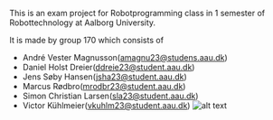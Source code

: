 This is an exam project for Robotprogramming class in 1 semester of Robottechnology at Aalborg University.

It is made by group 170 which consists of
- André Vester Magnusson(amagnu23@studens.aau.dk)
- Daniel Holst Dreier(ddreie23@student.aau.dk)
- Jens Søby Hansen(jsha23@student.aau.dk)
- Marcus Rødbro(mrodbr23@student.aau.dk)
- Simon Christian Larsen(sla23@student.aau.dk)
- Victor Kühlmeier(vkuhlm23@student.aau.dk)
![alt text]([http://url/to/img.png](https://drive.google.com/file/d/1_SeKCE7tEfVjFE7WyW-csmotuj9Om-kQ/view?usp=sharing)https://drive.google.com/file/d/1_SeKCE7tEfVjFE7WyW-csmotuj9Om-kQ/view?usp=sharing)
